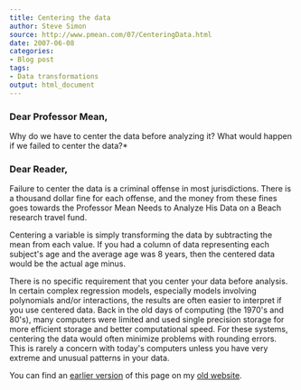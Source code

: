 ```yaml
---
title: Centering the data
author: Steve Simon
source: http://www.pmean.com/07/CenteringData.html
date: 2007-06-08
categories:
- Blog post
tags:
- Data transformations 
output: html_document
---
```


### Dear Professor Mean,

Why do we have to center the data before analyzing it? What would happen if we failed to center the data?*

### Dear Reader,

Failure to center the data is a criminal offense in most jurisdictions. There is a thousand dollar fine for each offense, and the money from these fines goes towards the Professor Mean Needs to Analyze His Data on a Beach research travel fund.

Centering a variable is simply transforming the data by subtracting the mean from each value. If you had a column of data representing each subject's age and the average age was 8 years, then the centered data would be the actual age minus.
 
There is no specific requirement that you center your data before analysis. In certain complex regression models, especially models involving polynomials and/or interactions, the results are often easier to interpret if you use centered data. Back in the old days of computing (the 1970's and 80's), many computers were limited and used single precision storage for more efficient storage and better computational speed. For these systems, centering the data would often minimize problems with rounding errors. This is rarely a concern with today's computers unless you have very extreme and unusual patterns in your data.

You can find an [earlier version][sim1] of this page on my [old website][sim2].

[sim1]: http://www.pmean.com/07/CenteringData.html
[sim2]: http://www.pmean.com
